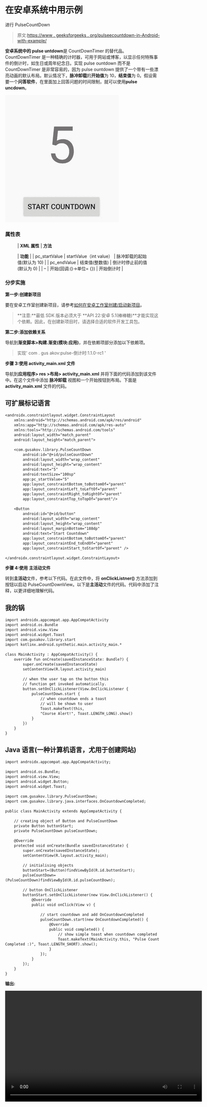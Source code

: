 # 在安卓系统中用示例

进行 PulseCountDown

> 原文:[https://www . geeksforgeeks . org/pulseecountdown-in-Android-with-example/](https://www.geeksforgeeks.org/pulsecountdown-in-android-with-example/)

**安卓系统中的 pulse untdown**是 CountDownTimer 的替代品。CountDownTimer 是一种精确的计时器，可用于网站或博客，以显示任何特殊事件的倒计时，如生日或周年纪念日。实现 pulse ountdown 而不是 CountDownTimer 是非常容易的，因为 pulse ountdown 提供了一个带有一些漂亮动画的默认布局。默认情况下，**脉冲卸载**的**开始值**为 10，**结束值**为 0。假设需要一个**问答软件**，在里面加上回答问题的时间限制，就可以使用**pulse uncdown**。

![pulse countdown](img/debe0e504443a2513a564e2e2d59c824.png)

### 属性表

<figure class="table">

| **XML 属性** | **方法**

 | **功能** |
| pc_startValue | startValue（int value） | 脉冲卸载的起始值(默认为 10) |
| pc_endValue | 结束值(整数值) | 倒计时停止前的值(默认为 0) |
| – | 开始(回调:()->单位= {}) | 开始倒计时 |

</figure>

### **分步实施**

**第一步:创建新项目**

要在安卓工作室创建新项目，请参考[如何在安卓工作室创建/启动新项目](https://www.geeksforgeeks.org/android-how-to-create-start-a-new-project-in-android-studio/)。

> **注意:**最低 SDK 版本必须大于 **API 22:安卓 5.1(棒棒糖)**才能实现这个依赖。因此，在创建新项目时，请选择合适的软件开发工具包。

**第二步:添加依赖关系**

导航到**渐变脚本>构建.渐变(模块:应用)**，并在依赖项部分添加以下依赖项。

> 实现' com . gus akov:pulse-倒计时:1.1.0-rc1 '

**步骤 3:使用 activity_main.xml 文件**

导航到**应用程序> res >布局> activity_main.xml** 并将下面的代码添加到该文件中。在这个文件中添加 **脉冲卸载** 视图和一个开始按钮到布局。下面是 **activity_main.xml** 文件的代码。

## 可扩展标记语言

```
<androidx.constraintlayout.widget.ConstraintLayout
    xmlns:android="http://schemas.android.com/apk/res/android"
    xmlns:app="http://schemas.android.com/apk/res-auto"
    xmlns:tools="http://schemas.android.com/tools"
    android:layout_width="match_parent"
    android:layout_height="match_parent">

    <com.gusakov.library.PulseCountDown
        android:id="@+id/pulseCountDown"
        android:layout_width="wrap_content"
        android:layout_height="wrap_content"
        android:text="5"
        android:textSize="100sp"
        app:pc_startValue="5"
        app:layout_constraintBottom_toBottomOf="parent"
        app:layout_constraintLeft_toLeftOf="parent"
        app:layout_constraintRight_toRightOf="parent"
        app:layout_constraintTop_toTopOf="parent"/>

    <Button
        android:id="@+id/button"
        android:layout_width="wrap_content"
        android:layout_height="wrap_content"
        android:layout_marginBottom="188dp"
        android:text="Start Countdown"
        app:layout_constraintBottom_toBottomOf="parent"
        app:layout_constraintEnd_toEndOf="parent"
        app:layout_constraintStart_toStartOf="parent" />

</androidx.constraintlayout.widget.ConstraintLayout>
```

**步骤 4:使用** **主活动文件**

转到**主活动**文件，参考以下代码。在此文件中，将 **onClickListner()** 方法添加到按钮以启动 PulseCountDownView。以下是**主活动**文件的代码。代码中添加了注释，以更详细地理解代码。

## 我的锅

```
import androidx.appcompat.app.AppCompatActivity
import android.os.Bundle
import android.view.View
import android.widget.Toast
import com.gusakov.library.start
import kotlinx.android.synthetic.main.activity_main.*

class MainActivity : AppCompatActivity() {
    override fun onCreate(savedInstanceState: Bundle?) {
        super.onCreate(savedInstanceState)
        setContentView(R.layout.activity_main)

        // when the user tap on the button this
        // function get invoked automatically.
        button.setOnClickListener(View.OnClickListener {
            pulseCountDown.start {
                // when countdown ends a toast
                // will be shown to user
                Toast.makeText(this,
                "Course Alert!", Toast.LENGTH_LONG).show()
            }
        })
    }
}
```

## Java 语言(一种计算机语言，尤用于创建网站)

```
import androidx.appcompat.app.AppCompatActivity;

import android.os.Bundle;
import android.view.View;
import android.widget.Button;
import android.widget.Toast;

import com.gusakov.library.PulseCountDown;
import com.gusakov.library.java.interfaces.OnCountdownCompleted;

public class MainActivity extends AppCompatActivity {

    // creating object of Button and PulseCountDown
    private Button buttonStart;
    private PulseCountDown pulseCountDown;

    @Override
    protected void onCreate(Bundle savedInstanceState) {
        super.onCreate(savedInstanceState);
        setContentView(R.layout.activity_main);

        // initialising objects
        buttonStart=(Button)findViewById(R.id.buttonStart);
        pulseCountDown=(PulseCountDown)findViewById(R.id.pulseCountDown);

        // button OnClickListener
        buttonStart.setOnClickListener(new View.OnClickListener() {
            @Override
            public void onClick(View v) {

                // start countdown and add OnCountdownCompleted
                pulseCountDown.start(new OnCountdownCompleted() {
                    @Override
                    public void completed() {
                        // show simple toast when countdown completed
                        Toast.makeText(MainActivity.this, "Pulse Count Completed :)", Toast.LENGTH_SHORT).show();
                    }
                });
            }
        });
    }
}
```

**输出:**

<video class="wp-video-shortcode" id="video-459519-1" width="640" height="360" preload="metadata" controls=""><source type="video/mp4" src="https://media.geeksforgeeks.org/wp-content/uploads/20200717103908/Record_2020-07-17-10-37-56_f07c2d9688030c881824144c337bea4e1.mp4?_=1">[https://media.geeksforgeeks.org/wp-content/uploads/20200717103908/Record_2020-07-17-10-37-56_f07c2d9688030c881824144c337bea4e1.mp4](https://media.geeksforgeeks.org/wp-content/uploads/20200717103908/Record_2020-07-17-10-37-56_f07c2d9688030c881824144c337bea4e1.mp4)</video>